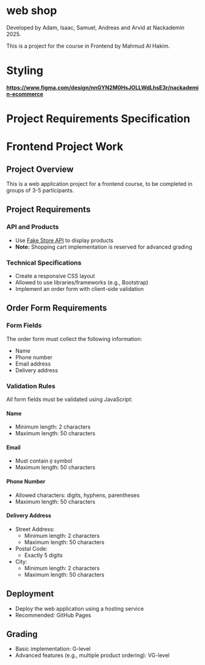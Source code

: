 # web shop

Developed by Adam, Isaac, Samuel, Andreas and Arvid at Nackademin 2025.

This is a project for the course in Frontend by Mahmud Al Hakim.

# Styling

**https://www.figma.com/design/nnGYN2M0HsJOLLWdLhsE3r/nackademin-ecommerce**

# Project Requirements Specification

# Frontend Project Work

## Project Overview
This is a web application project for a frontend course, to be completed in groups of 3-5 participants.

## Project Requirements

### API and Products
- Use [Fake Store API](https://fakestoreapi.com/) to display products
- **Note:** Shopping cart implementation is reserved for advanced grading

### Technical Specifications
- Create a responsive CSS layout
- Allowed to use libraries/frameworks (e.g., Bootstrap)
- Implement an order form with client-side validation

## Order Form Requirements

### Form Fields
The order form must collect the following information:
- Name
- Phone number
- Email address
- Delivery address

### Validation Rules
All form fields must be validated using JavaScript:

#### Name
- Minimum length: 2 characters
- Maximum length: 50 characters

#### Email
- Must contain `@` symbol
- Maximum length: 50 characters

#### Phone Number
- Allowed characters: digits, hyphens, parentheses
- Maximum length: 50 characters

#### Delivery Address
- Street Address:
  - Minimum length: 2 characters
  - Maximum length: 50 characters
- Postal Code:
  - Exactly 5 digits
- City:
  - Minimum length: 2 characters
  - Maximum length: 50 characters

## Deployment
- Deploy the web application using a hosting service
- Recommended: GitHub Pages

## Grading
- Basic implementation: G-level
- Advanced features (e.g., multiple product ordering): VG-level